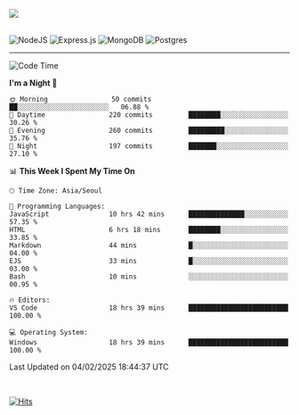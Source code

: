 ![](https://github-readme-stats.vercel.app/api?username=hqnseung&theme=dark&show_icons=true&hide_border=false&include_all_commits=false&count_private=true) <br/><br/>

![NodeJS](https://img.shields.io/badge/node.js-6DA55F?style=for-the-badge&logo=node.js&logoColor=white) 
![Express.js](https://img.shields.io/badge/express.js-%23404d59.svg?style=for-the-badge&logo=express&logoColor=%2361DAFB) ![MongoDB](https://img.shields.io/badge/MongoDB-%234ea94b.svg?style=for-the-badge&logo=mongodb&logoColor=white) ![Postgres](https://img.shields.io/badge/postgres-%23316192.svg?style=for-the-badge&logo=postgresql&logoColor=white)

---


<!--START_SECTION:waka-->
![Code Time](http://img.shields.io/badge/Code%20Time-149%20hrs%2023%20mins-blue)

**I'm a Night 🦉** 

```text
🌞 Morning                50 commits          ██░░░░░░░░░░░░░░░░░░░░░░░   06.88 % 
🌆 Daytime                220 commits         ████████░░░░░░░░░░░░░░░░░   30.26 % 
🌃 Evening                260 commits         █████████░░░░░░░░░░░░░░░░   35.76 % 
🌙 Night                  197 commits         ███████░░░░░░░░░░░░░░░░░░   27.10 % 
```


📊 **This Week I Spent My Time On** 

```text
🕑︎ Time Zone: Asia/Seoul

💬 Programming Languages: 
JavaScript               10 hrs 42 mins      ██████████████░░░░░░░░░░░   57.35 % 
HTML                     6 hrs 18 mins       ████████░░░░░░░░░░░░░░░░░   33.85 % 
Markdown                 44 mins             █░░░░░░░░░░░░░░░░░░░░░░░░   04.00 % 
EJS                      33 mins             █░░░░░░░░░░░░░░░░░░░░░░░░   03.00 % 
Bash                     10 mins             ░░░░░░░░░░░░░░░░░░░░░░░░░   00.95 % 

🔥 Editors: 
VS Code                  18 hrs 39 mins      █████████████████████████   100.00 % 

💻 Operating System: 
Windows                  18 hrs 39 mins      █████████████████████████   100.00 % 
```


 Last Updated on 04/02/2025 18:44:37 UTC
<!--END_SECTION:waka-->

<br>

[![Hits](https://hits.seeyoufarm.com/api/count/incr/badge.svg?url=https%3A%2F%2Fgithub.com%2Fhqnseung&count_bg=%2379C83D&title_bg=%23555555&icon=&icon_color=%23E7E7E7&title=hits&edge_flat=false)](https://hits.seeyoufarm.com)
